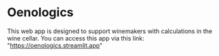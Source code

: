 # Oenologics
This web app is designed to support winemakers with calculations in the wine cellar.
You can access this app via this link: "https://oenologics.streamlit.app"

